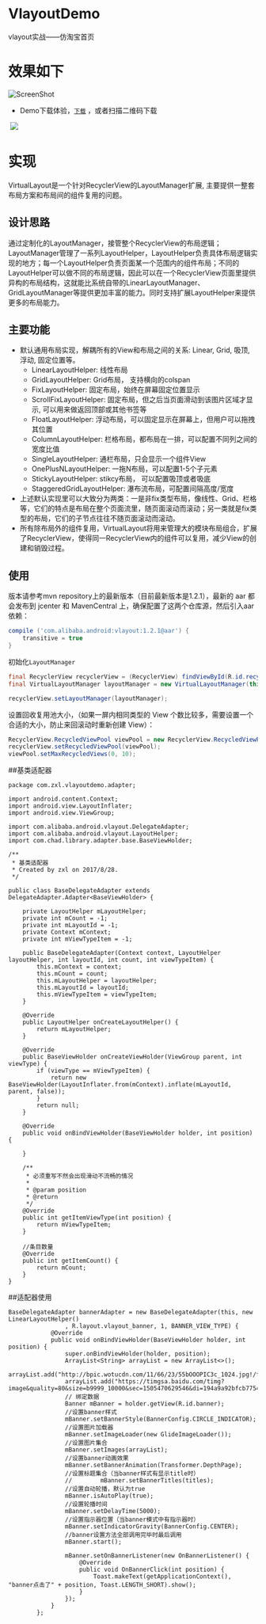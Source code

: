 # VlayoutDemo
vlayout实战——仿淘宝首页

# 效果如下
![ScreenShot](./img/GIF.gif)

* Demo下载体验，[`下载`](https://fir.im/sufl) ，或者扫描二维码下载

  ![](./img/scan.png)
# 实现

VirtualLayout是一个针对RecyclerView的LayoutManager扩展, 主要提供一整套布局方案和布局间的组件复用的问题。

## 设计思路

通过定制化的LayoutManager，接管整个RecyclerView的布局逻辑；LayoutManager管理了一系列LayoutHelper，LayoutHelper负责具体布局逻辑实现的地方；每一个LayoutHelper负责页面某一个范围内的组件布局；不同的LayoutHelper可以做不同的布局逻辑，因此可以在一个RecyclerView页面里提供异构的布局结构，这就能比系统自带的LinearLayoutManager、GridLayoutManager等提供更加丰富的能力。同时支持扩展LayoutHelper来提供更多的布局能力。

## 主要功能

 * 默认通用布局实现，解耦所有的View和布局之间的关系: Linear, Grid, 吸顶, 浮动, 固定位置等。
	* LinearLayoutHelper: 线性布局
	* GridLayoutHelper:  Grid布局， 支持横向的colspan
	* FixLayoutHelper: 固定布局，始终在屏幕固定位置显示
	* ScrollFixLayoutHelper: 固定布局，但之后当页面滑动到该图片区域才显示, 可以用来做返回顶部或其他书签等
	* FloatLayoutHelper: 浮动布局，可以固定显示在屏幕上，但用户可以拖拽其位置
	* ColumnLayoutHelper: 栏格布局，都布局在一排，可以配置不同列之间的宽度比值
	* SingleLayoutHelper: 通栏布局，只会显示一个组件View
	* OnePlusNLayoutHelper: 一拖N布局，可以配置1-5个子元素
	* StickyLayoutHelper: stikcy布局， 可以配置吸顶或者吸底
	* StaggeredGridLayoutHelper: 瀑布流布局，可配置间隔高度/宽度
 * 上述默认实现里可以大致分为两类：一是非fix类型布局，像线性、Grid、栏格等，它们的特点是布局在整个页面流里，随页面滚动而滚动；另一类就是fix类型的布局，它们的子节点往往不随页面滚动而滚动。
 * 所有除布局外的组件复用，VirtualLayout将用来管理大的模块布局组合，扩展了RecyclerView，使得同一RecyclerView内的组件可以复用，减少View的创建和销毁过程。


## 使用

版本请参考mvn repository上的最新版本（目前最新版本是1.2.1），最新的 aar 都会发布到 jcenter 和 MavenCentral 上，确保配置了这两个仓库源，然后引入aar依赖：

``` gradle 
compile ('com.alibaba.android:vlayout:1.2.1@aar') {
	transitive = true
}
```

初始化```LayoutManager```

``` java
final RecyclerView recyclerView = (RecyclerView) findViewById(R.id.recycler_view);
final VirtualLayoutManager layoutManager = new VirtualLayoutManager(this);

recyclerView.setLayoutManager(layoutManager);
```

设置回收复用池大小，（如果一屏内相同类型的 View 个数比较多，需要设置一个合适的大小，防止来回滚动时重新创建 View）：

``` java
RecyclerView.RecycledViewPool viewPool = new RecyclerView.RecycledViewPool();
recyclerView.setRecycledViewPool(viewPool);
viewPool.setMaxRecycledViews(0, 10);

```

##基类适配器

```
package com.zxl.vlayoutdemo.adapter;

import android.content.Context;
import android.view.LayoutInflater;
import android.view.ViewGroup;

import com.alibaba.android.vlayout.DelegateAdapter;
import com.alibaba.android.vlayout.LayoutHelper;
import com.chad.library.adapter.base.BaseViewHolder;

/**
 * 基类适配器
 * Created by zxl on 2017/8/28.
 */

public class BaseDelegateAdapter extends DelegateAdapter.Adapter<BaseViewHolder> {

    private LayoutHelper mLayoutHelper;
    private int mCount = -1;
    private int mLayoutId = -1;
    private Context mContext;
    private int mViewTypeItem = -1;

    public BaseDelegateAdapter(Context context, LayoutHelper layoutHelper, int layoutId, int count, int viewTypeItem) {
        this.mContext = context;
        this.mCount = count;
        this.mLayoutHelper = layoutHelper;
        this.mLayoutId = layoutId;
        this.mViewTypeItem = viewTypeItem;
    }

    @Override
    public LayoutHelper onCreateLayoutHelper() {
        return mLayoutHelper;
    }

    @Override
    public BaseViewHolder onCreateViewHolder(ViewGroup parent, int viewType) {
        if (viewType == mViewTypeItem) {
            return new BaseViewHolder(LayoutInflater.from(mContext).inflate(mLayoutId, parent, false));
        }
        return null;
    }

    @Override
    public void onBindViewHolder(BaseViewHolder holder, int position) {

    }

    /**
     * 必须重写不然会出现滑动不流畅的情况
     *
     * @param position
     * @return
     */
    @Override
    public int getItemViewType(int position) {
        return mViewTypeItem;
    }

    //条目数量
    @Override
    public int getItemCount() {
        return mCount;
    }
}

```
##适配器使用

```
BaseDelegateAdapter bannerAdapter = new BaseDelegateAdapter(this, new LinearLayoutHelper()
                , R.layout.vlayout_banner, 1, BANNER_VIEW_TYPE) {
            @Override
            public void onBindViewHolder(BaseViewHolder holder, int position) {
                super.onBindViewHolder(holder, position);
                ArrayList<String> arrayList = new ArrayList<>();
                arrayList.add("http://bpic.wotucdn.com/11/66/23/55bOOOPIC3c_1024.jpg!/fw/780/quality/90/unsharp/true/compress/true/watermark/url/L2xvZ28ud2F0ZXIudjIucG5n/repeat/true");
                arrayList.add("https://timgsa.baidu.com/timg?image&quality=80&size=b9999_10000&sec=1505470629546&di=194a9a92bfcb7754c5e4d19ff1515355&imgtype=0&src=http%3A%2F%2Fpics.jiancai.com%2Fimgextra%2Fimg01%2F656928666%2Fi1%2FT2_IffXdxaXXXXXXXX_%2521%2521656928666.jpg");
                // 绑定数据
                Banner mBanner = holder.getView(R.id.banner);
                //设置banner样式
                mBanner.setBannerStyle(BannerConfig.CIRCLE_INDICATOR);
                //设置图片加载器
                mBanner.setImageLoader(new GlideImageLoader());
                //设置图片集合
                mBanner.setImages(arrayList);
                //设置banner动画效果
                mBanner.setBannerAnimation(Transformer.DepthPage);
                //设置标题集合（当banner样式有显示title时）
                //        mBanner.setBannerTitles(titles);
                //设置自动轮播，默认为true
                mBanner.isAutoPlay(true);
                //设置轮播时间
                mBanner.setDelayTime(5000);
                //设置指示器位置（当banner模式中有指示器时）
                mBanner.setIndicatorGravity(BannerConfig.CENTER);
                //banner设置方法全部调用完毕时最后调用
                mBanner.start();

                mBanner.setOnBannerListener(new OnBannerListener() {
                    @Override
                    public void OnBannerClick(int position) {
                        Toast.makeText(getApplicationContext(), "banner点击了" + position, Toast.LENGTH_SHORT).show();
                    }
                });
            }
        };
```
